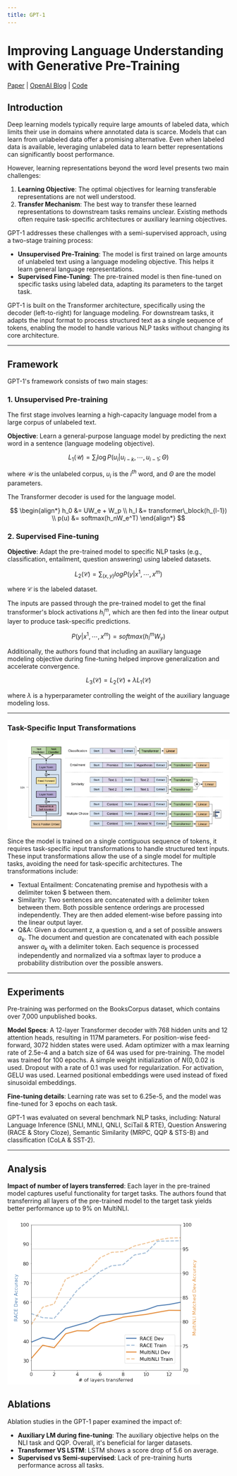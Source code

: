 ```yaml
---
title: GPT-1
---
```

# Improving Language Understanding with Generative Pre-Training

[Paper](https://cdn.openai.com/research-covers/language-unsupervised/language_understanding_paper.pdf) | [OpenAI Blog](https://openai.com/index/language-unsupervised/) | [Code]()

## Introduction

Deep learning models typically require large amounts of labeled data, which limits their use in domains where annotated data is scarce. Models that can learn from unlabeled data offer a promising alternative. Even when labeled data is available, leveraging unlabeled data to learn better representations can significantly boost performance.

However, learning representations beyond the word level presents two main challenges:

1. **Learning Objective**: The optimal objectives for learning transferable representations are not well understood.
2. **Transfer Mechanism**: The best way to transfer these learned representations to downstream tasks remains unclear. Existing methods often require task-specific architectures or auxiliary learning objectives.

GPT-1 addresses these challenges with a semi-supervised approach, using a two-stage training process:

- **Unsupervised Pre-Training**: The model is first trained on large amounts of unlabeled text using a language modeling objective. This helps it learn general language representations.
- **Supervised Fine-Tuning**: The pre-trained model is then fine-tuned on specific tasks using labeled data, adapting its parameters to the target task.

GPT-1 is built on the Transformer architecture, specifically using the decoder (left-to-right) for language modeling. For downstream tasks, it adapts the input format to process structured text as a single sequence of tokens, enabling the model to handle various NLP tasks without changing its core architecture.

---
## Framework

GPT-1's framework consists of two main stages:

### 1. Unsupervised Pre-training
The first stage involves learning a high-capacity language model from a large corpus of unlabeled text.

**Objective**: Learn a general-purpose language model by predicting the next word in a sentence (language modeling objective).

$$L_1(\mathcal{U}) = \sum_i \log P(u_i | u_{i-k}, \cdots, u_{i-1}; \Theta)$$

where $\mathcal{U}$ is the unlabeled corpus, $u_i$ is the $i^{th}$ word, and $\Theta$ are the model parameters.

The Transformer decoder is used for the language model.

$$ \begin{align*}
h_0 &= UW_e + W_p \\
h_l &= transformer\_block(h_{l-1}) \\
p(u) &= softmax(h_nW_e^T)
\end{align*} $$


### 2. Supervised Fine-tuning

**Objective**: Adapt the pre-trained model to specific NLP tasks (e.g., classification, entailment, question answering) using labeled datasets.

$$L_2(\mathcal{C}) = \sum_{(x, y)} log P(y | x^1, \cdots, x^m)$$

where $\mathcal{C}$ is the labeled dataset.

The inputs are passed through the pre-trained model to get the final transformer's block activations $h_l^m$, which are then fed into the linear output layer to produce task-specific predictions.

$$ P(y | x^1, \cdots, x^m) = softmax(h_l^mW_y)$$

Additionally, the authors found that including an auxiliary language modeling objective during fine-tuning helped improve generalization and accelerate convergence.

$$L_3(\mathcal{C}) = L_2(\mathcal{C}) + \lambda L_1(\mathcal{C})$$

where $\lambda$ is a hyperparameter controlling the weight of the auxiliary language modeling loss.


---
### Task-Specific Input Transformations

![img.png](images/gpt_1.png)

Since the model is trained on a single contiguous sequence of tokens, it requires task-specific input transformations to handle structured text inputs. These input transformations allow the use of a single model for multiple tasks, avoiding the need for task-specific architectures. The transformations include:

- Textual Entailment: Concatenating premise and hypothesis with a delimiter token $ between them.
- Similarity: Two sentences are concatenated with a delimiter token between them. Both possible sentence orderings are processed independently. They are then added element-wise before passing into the linear output layer.
- Q&A: Given a document z, a question q, and a set of possible answers $a_k$. The document and question are concatenated with each possible answer $a_k$ with a delimiter token. Each sequence is processed independently and normalized via a softmax layer to produce a probability distribution over the possible answers.

---
## Experiments

Pre-training was performed on the BooksCorpus dataset, which contains over 7,000 unpublished books.

**Model Specs**: A 12-layer Transformer decoder with 768 hidden units and 12 attention heads, resulting in 117M parameters. For position-wise feed-forward, 3072 hidden states were used.
Adam optimizer with a max learning rate of 2.5e-4 and a batch size of 64 was used for pre-training. The model was trained for 100 epochs. A simple weight initialization of $N(0, 0.02$ is used.
Dropout with a rate of 0.1 was used for regularization. For activation, GELU was used. Learned positional embeddings were used instead of fixed sinusoidal embeddings.

**Fine-tuning details**: Learning rate was set to 6.25e-5, and the model was fine-tuned for 3 epochs on each task.

GPT-1 was evaluated on several benchmark NLP tasks, including: Natural Language Inference (SNLI, MNLI, QNLI, SciTail & RTE), Question Answering (RACE & Story Cloze), Semantic Similarity (MRPC, QQP & STS-B) and classification (CoLA & SST-2).

---
## Analysis

**Impact of number of layers transferred**: Each layer in the pre-trained model captures useful functionality for target tasks. The authors found that transferring all layers of the pre-trained model to the target task yields better performance up to 9% on MultiNLI.

![img.png](images/gpt1_analysis.png)

## Ablations

Ablation studies in the GPT-1 paper examined the impact of:

- **Auxiliary LM during fine-tuning**: The auxiliary objective helps on the NLI task and QQP. Overall, it's beneficial for larger datasets.
- **Transformer VS LSTM**: LSTM shows a score drop of 5.6 on average.
- **Supervised vs Semi-supervised**: Lack of pre-training hurts performance across all tasks.


